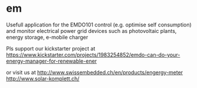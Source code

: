 # em
Usefull application for the EMDO101 control (e.g. optimise self consumption) and monitor electrical power grid devices such as photovoltaic plants, energy storage, e-mobile charger

Pls support our kickstarter project at
https://www.kickstarter.com/projects/1983254852/emdo-can-do-your-energy-manager-for-renewable-ener

or visit us at
http://www.swissembedded.ch/en/products/engergy-meter
http://www.solar-komplett.ch/


